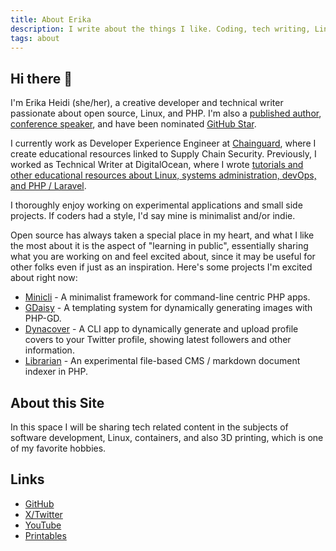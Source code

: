 ```yaml
---
title: About Erika
description: I write about the things I like. Coding, tech writing, Linux, devOps, 3D-printing Printing, and other tech stuff...
tags: about
---
```


## Hi there 👋
I'm Erika Heidi (she/her), a creative developer and technical writer passionate about open source, Linux, and PHP. I'm also a [published author](https://leanpub.com/vagrantcookbook), [conference speaker](https://www.youtube.com/watch?v=l0jb-N5H52A), and have been nominated [GitHub Star](https://stars.github.com/profiles/erikaheidi).

I currently work as Developer Experience Engineer at [Chainguard](https://chainguard.dev), where I create educational resources linked to Supply Chain Security. Previously, I worked as Technical Writer at DigitalOcean, where I wrote [tutorials and other educational resources about Linux, systems administration, devOps, and PHP / Laravel](https://www.digitalocean.com/community/users/erikaheidi).

I thoroughly enjoy working on experimental applications and small side projects. If coders had a style, I'd say mine is minimalist and/or indie.

Open source has always taken a special place in my heart, and what I like the most about it is the aspect of "learning in public", essentially sharing what you are working on and feel excited about, since it may be useful for other folks even if just as an inspiration. Here's some projects I'm excited about right now:

- [Minicli](https://github.com/minicli/minicli) - A minimalist framework for command-line centric PHP apps.
- [GDaisy](https://github.com/erikaheidi/gdaisy) - A templating system for dynamically generating images with PHP-GD.
- [Dynacover](https://github.com/erikaheidi/dynacover) - A CLI app to dynamically generate and upload profile covers to your Twitter profile, showing latest followers and other information.
- [Librarian](https://github.com/librarianphp/librarian) - An experimental file-based CMS / markdown document indexer in PHP.

## About this Site
In this space I will be sharing tech related content in the subjects of software development, Linux, containers, and also 3D printing, which is one of my favorite hobbies.

## Links

- [GitHub](http://github.com/erikaheidi)
- [X/Twitter](https://twitter.com/erikaheidi)
- [YouTube](https://youtube.com/c/erikaheidi)
- [Printables](https://www.printables.com/@ErikaHeidi_20136)
